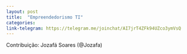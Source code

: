 ```yaml
---
layout: post
title:  "Empreendedorismo TI"
categories: 
link-telegram: https://telegram.me/joinchat/AI7jrT4ZFk94UZco3ymVsQ
---
```

Contribuição: Jozafá Soares (@Jozafa)

